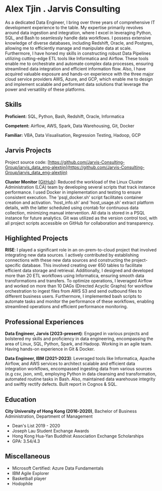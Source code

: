 # Alex Tjin . Jarvis Consulting

As a dedicated Data Engineer, I bring over three years of comprehensive IT development experience to the table. My expertise primarily revolves around data ingestion and integration, where I excel in leveraging Python, SQL, and Bash to seamlessly handle data workflows. I possess extensive knowledge of diverse databases, including Redshift, Oracle, and Postgres, allowing me to efficiently manage and manipulate data at scale. Furthermore, I have honed my skills in constructing robust Data Pipelines utilizing cutting-edge ETL tools like Informatica and Airflow. These tools enable me to orchestrate and automate complex data processes, ensuring streamlined data integration and efficient information flow. Also, I have acquired valuable exposure and hands-on experience with the three major cloud service providers AWS, Azure, and GCP, which enable me to design and implement scalable and performant data solutions that leverage the power and versatility of these platforms.

## Skills

**Proficient:** SQL, Python, Bash, Redshift, Oracle, Informatica

**Competent:** Airflow, AWS, Spark, Data Warehousing, Git, Docker

**Familiar:** VBA, Data Visualisation, Regression Testing, Hadoop, GCP

## Jarvis Projects

Project source code: [https://github.com/Jarvis-Consulting-Group/jarvis_data_eng-alextjin](https://github.com/Jarvis-Consulting-Group/jarvis_data_eng-alextjin)


**Cluster Monitor** [[GitHub](https://github.com/Jarvis-Consulting-Group/jarvis_data_eng-alextjin/tree/masterhttps://github.com/Jarvis-Consulting-Group/jarvis_data_eng-alextjin/tree/master/linux_sql)]: Reduced the workload of the Linux Cluster Administration (LCA) team by developing several scripts that track instance performance. I used Docker in implementation and testing to ensure consistent execution. The 'psql_docker.sh' script facilitates container creation and activation. 'host_info.sh' and 'host_usage.sh' extract platform details, with the latter scheduled using crontab for continuous data collection, minimizing manual intervention. All data is stored in a PSQL instance for future analytics. Git was utilized as the version control tool, with all project scripts accessible on GitHub for collaboration and transparency.


## Highlighted Projects
**RISE**: I played a significant role in an on-prem-to-cloud project that involved integrating new data sources. I actively contributed by establishing connections with these new data sources and constructing the project-specific database. This involved creating over 650 tables to facilitate efficient data storage and retrieval. Additionally, I designed and developed more than 20 ETL workflows using Informatica, ensuring smooth data transformations and transfers. To optimize operations, I leveraged Airflow and worked on more than 10 DAGs (Directed Acyclic Graphs) for workflow orchestration to ingest files from AWS S3 and send outbound files to different business users. Furthermore, I implemented bash scripts to automate tasks and monitor the performance of these workflows, enabling streamlined operations and efficient performance monitoring.


## Professional Experiences

**Data Engineer, Jarvis (2023-present)**: Engaged in various projects and bolstered my skills and proficiency in data engineering, encompassing the area of Linux, SQL, Python, Spark, and Hadoop. Working in an agile team. Having hands-on experience in Git & Docker.

**Data Engineer, IBM (2021-2023)**: Leveraged tools like Informatica, Apache Airflow, and AWS services to architect scalable and efficient data integration workflows, encompassed ingesting data from various sources (e.g csv, json, xml), employing Python in data cleansing and transformation, automated routine tasks in Bash. Also, maintained data warehouse integrity and swiftly rectify defects. Built report in Cognos & SQL.


## Education
**City University of Hong Kong (2016-2020)**, Bachelor of Business Administration, Department of Management
- Dean's List 2019 - 2020
- Joseph Lau Student Exchange Awards
- Hong Kong Hua-Yan Buddhist Association Exchange Scholarships
- GPA: 3.54/4.3


## Miscellaneous
- Microsoft Certified: Azure Data Fundamentals
- IBM Agile Explorer
- Basketball player
- Hodophile
